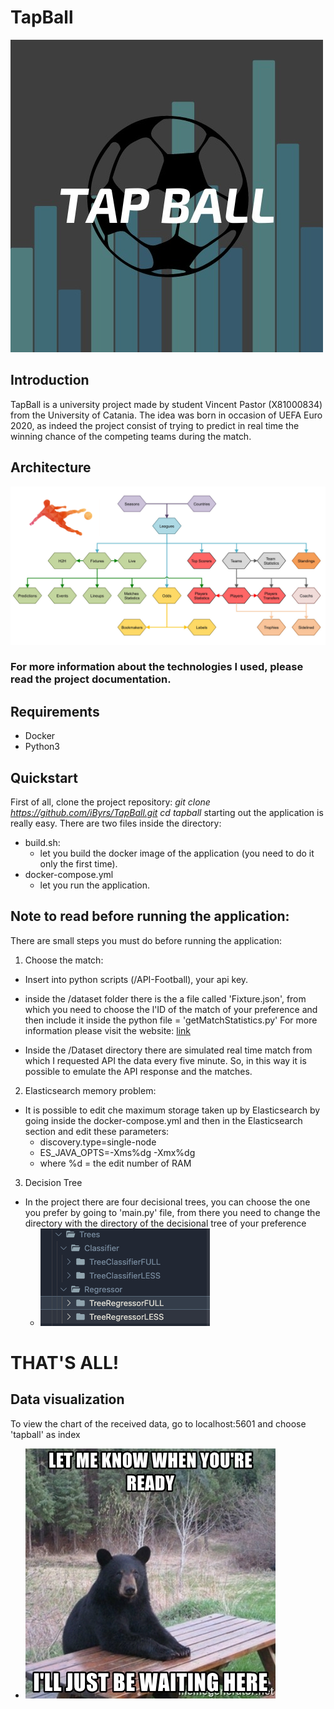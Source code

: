 # TapBall
![alt text](https://github.com/iByrs/TapBall/blob/master/docs/img/TapBall_Logo.jpeg)
## Introduction 
TapBall is a university project made by student Vincent Pastor (X81000834) from the University of Catania. The idea was born in occasion of UEFA Euro 2020, as indeed the project consist of trying to predict in real time the winning chance of the competing teams during the match.
## Architecture
![alt text](https://github.com/iByrs/TapBall/blob/master/docs/img/Architecture.jpg)
### For more information about the technologies I used, please read the project documentation.
## Requirements
- Docker
- Python3
## Quickstart
First of all, clone the project repository:
    *git clone https://github.com/iByrs/TapBall.git
    cd tapball*
starting out the application is really easy. 
There are two files inside the directory:
- build.sh: 
   + let you build the docker image of the application (you need to do it only the first time).
- docker-compose.yml      
   + let you run the application.
## Note to read before running the application:
There are small steps you must do before running the application:
1) Choose the match:
- Insert into python scripts (/API-Football), your api key. 
- inside the /dataset folder there is the a file called 'Fixture.json', from which you need to choose the l'ID of the match of your preference and then include it inside the python file = 'getMatchStatistics.py'
For more information please visit the website: [link](https://api-sports.io/documentation/football/v3#section/Introduction)

- Inside the /Dataset directory there are simulated real time match from which I requested API the data every five minute. So, in this way it is possible to emulate the API response and the matches.
2) Elasticsearch memory problem:
- It is possible to edit che maximum storage taken up by Elasticsearch by going inside the docker-compose.yml and then in the Elasticsearch section and edit these parameters: 
   + discovery.type=single-node 
   + ES_JAVA_OPTS=-Xms%dg -Xmx%dg
   + where %d = the edit number of RAM

3) Decision Tree
- In the project there are four decisional trees, you can choose the one you prefer by going to 'main.py' file, from there  you need to change the directory with the directory of the decisional tree of your preference
   + ![alt text](https://github.com/iByrs/TapBall/blob/master/docs/img/Tree.png)

# THAT'S ALL!

## Data visualization 
To view the chart of the received data, go to localhost:5601 and choose 'tapball' as index



   - ![alt text](https://github.com/iByrs/TapBall/blob/master/docs/img/let-me-know-when-youre-ready-ill-just-be-waiting-here.jpg)

